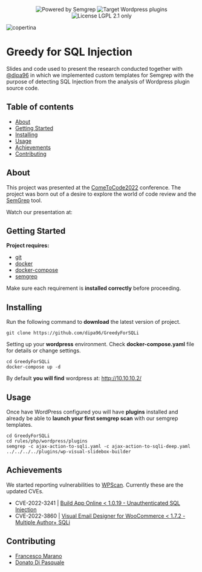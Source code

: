 <p align="center">
  <img alt="Powered by Semgrep" src="https://img.shields.io/badge/Powered%20by-Semgrep-brightgreen?style=for-the-badge">
  <img alt="Target Wordpress plugins" src="https://img.shields.io/badge/Target-Plugins-blue?style=for-the-badge&logo=wordpress">
  <img alt="License LGPL 2.1 only" src="https://img.shields.io/github/license/mrnfrancesco/GreedyForSQLi?style=for-the-badge">
</p>

![copertina](https://user-images.githubusercontent.com/8071136/197403921-375eb097-3b00-4ca0-87fa-0024aff99dec.png)

# Greedy for SQL Injection

Slides and code used to present the research conducted together with [@dipa96](https://github.com/dipa96) in which we implemented custom templates for Semgrep with the purpose of detecting SQL Injection from the analysis of Wordpress plugin source code.

## Table of contents

- [About](#about)
- [Getting Started](#getting_started)
- [Installing](#installing)
- [Usage](#usage)
- [Achievements](#achievements)
- [Contributing](#contributing)
## About

This project was presented at the [ComeToCode2022](https://www.cometocode.it/) conference.
The project was born out of a desire to explore the world of code review and the [SemGrep](https://semgrep.dev/) tool.

Watch our presentation at: 

## Getting Started

**Project requires:**
+ [git](https://git-scm.com/)
+ [docker](https://docs.docker.com/get-docker/)
+ [docker-compose](https://docs.docker.com/compose/install/linux/)
+ [semgrep](https://semgrep.dev/docs/getting-started/)  

Make sure each requirement is **installed correctly** before proceeding.

## Installing

Run the following command to **download** the latest version of project.
```
git clone https://github.com/dipa96/GreedyForSQLi
```

Setting up your **wordpress** environment. Check **docker-compose.yaml** file for details or change settings.
```
cd GreedyForSQLi
docker-compose up -d
```
By default **you will find** wordpress at: http://10.10.10.2/

## Usage

Once have WordPress configured you will have **plugins** installed and  already be able to **launch your first semgrep scan** with our semgrep templates.

```
cd GreedyForSQLi
cd rules/php/wordpress/plugins
semgrep -c ajax-action-to-sqli.yaml -c ajax-action-to-sqli-deep.yaml ../../../../plugins/wp-visual-slidebox-builder
```

## Achievements
We started reporting vulnerabilities to [WPScan](https://wpscan.com/).  Currently these are the updated CVEs.

+ CVE-2022-3241 | [Build App Online < 1.0.19 - Unauthenticated SQL Injection](https://wpscan.com/vulnerability/a995dd67-43fc-4087-a7f1-5db57f4c828c)
+ CVE-2022-3860 | [Visual Email Designer for WooCommerce < 1.7.2 - Multiple Author+ SQLi](https://wpscan.com/vulnerability/d99ce21f-fbb6-429c-aa3b-19c4a5eb7557)

## Contributing

+ [Francesco Marano](https://www.linkedin.com/in/mrnfrancesco/)
+ [Donato Di Pasquale](https://www.linkedin.com/in/ddipa/)
